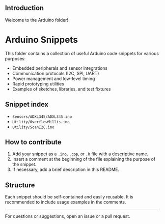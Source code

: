 ﻿## Introduction

Welcome to the Arduino folder!

# Arduino Snippets

This folder contains a collection of useful Arduino code snippets for various purposes:

- Embedded peripherals and sensor integrations
- Communication protocols (I2C, SPI, UART)
- Power management and low-level timing
- Rapid prototyping utilities
- Examples of sketches, libraries, and test fixtures

<!-- snippet-index:start -->
## Snippet index

- `Sensors/ADXL345/ADXL345.ino`
- `Utility/OverflowMillis.ino`
- `Utility/ScanI2C.ino`
<!-- snippet-index:end -->

## How to contribute

1. Add your snippet as a `.ino`, `.cpp`, or `.h` file with a descriptive name.
2. Insert a comment at the beginning of the file explaining the purpose of the snippet.
3. If necessary, add a brief description in this README.

## Structure

Each snippet should be self-contained and easily reusable. It is recommended to include usage examples in the comments.

---

For questions or suggestions, open an issue or a pull request.

